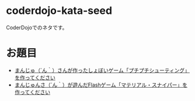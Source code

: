 # coderdojo-kata-seed
CoderDojoでのネタです。

# お題目

* [まんじゅ（´ん｀）さんが作ったしょぼいゲーム「プチプチシューティング」を作ってください](https://github.com/manzyun/coderdojo-kata-seed/blob/master/puchi-puchi_shooting.rst)
* [まんじゅんさ（´ん｀）が遊んだFlashゲーム「マテリアル・スナイパー」を作ってください](https://github.com/manzyun/coderdojo-kata-seed/blob/master/lets_make_material-sniper.rst)
